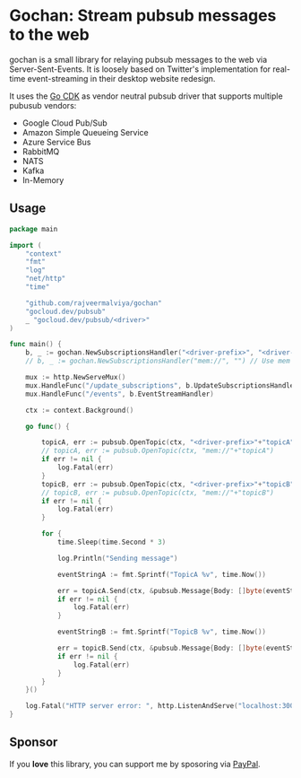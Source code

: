 # Gochan: Stream pubsub messages to the web

gochan is a small library for relaying pubsub messages to the web via Server-Sent-Events.
It is loosely based on Twitter's implementation for real-time event-streaming
in their desktop website redesign.

It uses the [Go CDK](https://gocloud.dev) as vendor neutral pubsub driver that supports multiple pubusub vendors:

- Google Cloud Pub/Sub
- Amazon Simple Queueing Service
- Azure Service Bus
- RabbitMQ
- NATS
- Kafka
- In-Memory

## Usage

```go
package main

import (
	"context"
	"fmt"
	"log"
	"net/http"
	"time"

	"github.com/rajveermalviya/gochan"
	"gocloud.dev/pubsub"
	_ "gocloud.dev/pubsub/<driver>"
)

func main() {
    b, _ := gochan.NewSubscriptionsHandler("<driver-prefix>", "<driver-opts>")
    // b, _ := gochan.NewSubscriptionsHandler("mem://", "") // Use mem only for testing.

	mux := http.NewServeMux()
	mux.HandleFunc("/update_subscriptions", b.UpdateSubscriptionsHandler)
	mux.HandleFunc("/events", b.EventStreamHandler)

	ctx := context.Background()

	go func() {

		topicA, err := pubsub.OpenTopic(ctx, "<driver-prefix>"+"topicA")
		// topicA, err := pubsub.OpenTopic(ctx, "mem://"+"topicA")
		if err != nil {
			log.Fatal(err)
		}
		topicB, err := pubsub.OpenTopic(ctx, "<driver-prefix>"+"topicB")
		// topicB, err := pubsub.OpenTopic(ctx, "mem://"+"topicB")
		if err != nil {
			log.Fatal(err)
		}

		for {
			time.Sleep(time.Second * 3)

			log.Println("Sending message")

			eventStringA := fmt.Sprintf("TopicA %v", time.Now())

			err = topicA.Send(ctx, &pubsub.Message{Body: []byte(eventStringA)})
			if err != nil {
				log.Fatal(err)
			}

			eventStringB := fmt.Sprintf("TopicB %v", time.Now())

			err = topicB.Send(ctx, &pubsub.Message{Body: []byte(eventStringB)})
			if err != nil {
				log.Fatal(err)
			}
		}
	}()

	log.Fatal("HTTP server error: ", http.ListenAndServe("localhost:3000", mux))
}

```

## Sponsor

If you **love** this library, you can support me by sposoring via [PayPal](https://paypal.me/rajveermalviya).
